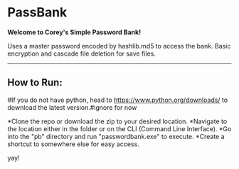 # PassBank

**Welcome to Corey's Simple Password Bank!**

Uses a master password encoded by hashlib.md5 to access the bank.
Basic encryption and cascade file deletion for save files.
_____________________________________________
## How to Run:

#If you do not have python, head to https://www.python.org/downloads/ to download the latest version.#ignore for now

*Clone the repo or download the zip to your desired location.
*Navigate to the location either in the folder or on the CLI (Command Line Interface).
*Go into the "pb" directory and run "passwordbank.exe" to execute. 
*Create a shortcut to somewhere else for easy access.

yay!
